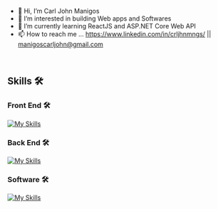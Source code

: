 - 👋 Hi, I’m Carl John Manigos
- 👀 I’m interested in building Web apps and Softwares
- 🌱 I’m currently learning ReactJS and ASP.NET Core Web API
- 📫 How to reach me ... 
https://www.linkedin.com/in/crljhnmngs/ ||
manigoscarljohn@gmail.com

<br />

<h2> Skills 🛠️</h2> 

<h3> Front End 🛠️</h3> 

[![My Skills](https://skillicons.dev/icons?i=html,css,js,react,ts,sass,tailwind,mui)](https://skillicons.dev)

<h3> Back End 🛠️</h3> 

[![My Skills](https://skillicons.dev/icons?i=dotnet,php,mysql)](https://skillicons.dev)

<h3> Software 🛠️</h3> 

[![My Skills](https://skillicons.dev/icons?i=cs,mysql,git)](https://skillicons.dev)


